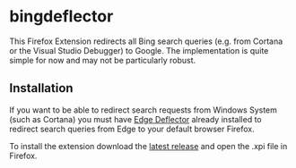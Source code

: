 # bingdeflector
This Firefox Extension redirects all Bing search queries (e.g. from Cortana or the Visual Studio Debugger) to Google. 
The implementation is quite simple for now and may not be particularly robust.

## Installation
If you want to be able to redirect search requests from Windows System (such as Cortana) you must have [Edge Deflector](https://github.com/da2x/EdgeDeflector) already installed to redirect search queries from Edge to your default browser Firefox.

To install the extension download the [latest release](https://github.com/lorenz-h/bingdeflector/releases/latest) and open the .xpi file in Firefox.
